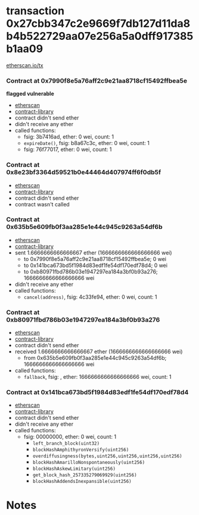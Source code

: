 # transaction 0x27cbb347c2e9669f7db127d11da8b4b522729aa07e256a5a0dff917385b1aa09

[etherscan.io/tx](https://etherscan.io/tx/0x27cbb347c2e9669f7db127d11da8b4b522729aa07e256a5a0dff917385b1aa09)


### Contract at 0x7990f8e5a76aff2c9e21aa8718cf15492ffbea5e

**flagged vulnerable**

* [etherscan](https://etherscan.io/address/0x7990f8e5a76aff2c9e21aa8718cf15492ffbea5e)
* [contract-library](https://contract-library.com/contracts/Ethereum/7990f8e5a76aff2c9e21aa8718cf15492ffbea5e)
* contract didn't send ether
* didn't receive any ether
* called functions:
    * fsig: 3b7416ad, ether: 0 wei, count: 1
    * `expireDate()`, fsig: b8a67c3c, ether: 0 wei, count: 1
    * fsig: 76f77017, ether: 0 wei, count: 1


### Contract at 0x8e23bf3364d59521b0e44464d407974ff6f0db5f

* [etherscan](https://etherscan.io/address/0x8e23bf3364d59521b0e44464d407974ff6f0db5f)
* [contract-library](https://contract-library.com/contracts/Ethereum/8e23bf3364d59521b0e44464d407974ff6f0db5f)
* contract didn't send ether
* contract wasn't called


### Contract at 0x635b5e609fb0f3aa285e1e44c945c9263a54df6b

* [etherscan](https://etherscan.io/address/0x635b5e609fb0f3aa285e1e44c945c9263a54df6b)
* [contract-library](https://contract-library.com/contracts/Ethereum/635b5e609fb0f3aa285e1e44c945c9263a54df6b)
* sent 1.6666666666666667 ether (1666666666666666666 wei)
    * to 0x7990f8e5a76aff2c9e21aa8718cf15492ffbea5e; 0 wei
    * to 0x141bca673bd5f1984d83edf1fe54df170edf78d4; 0 wei
    * to 0xb80971fbd786b03e1947297ea184a3bf0b93a276; 1666666666666666666 wei
* didn't receive any ether
* called functions:
    * `cancel(address)`, fsig: 4c33fe94, ether: 0 wei, count: 1


### Contract at 0xb80971fbd786b03e1947297ea184a3bf0b93a276

* [etherscan](https://etherscan.io/address/0xb80971fbd786b03e1947297ea184a3bf0b93a276)
* [contract-library](https://contract-library.com/contracts/Ethereum/b80971fbd786b03e1947297ea184a3bf0b93a276)
* contract didn't send ether
* received 1.6666666666666667 ether (1666666666666666666 wei)
    * from 0x635b5e609fb0f3aa285e1e44c945c9263a54df6b; 1666666666666666666 wei
* called functions:
    * `fallback`, fsig: , ether: 1666666666666666666 wei, count: 1


### Contract at 0x141bca673bd5f1984d83edf1fe54df170edf78d4

* [etherscan](https://etherscan.io/address/0x141bca673bd5f1984d83edf1fe54df170edf78d4)
* [contract-library](https://contract-library.com/contracts/Ethereum/141bca673bd5f1984d83edf1fe54df170edf78d4)
* contract didn't send ether
* didn't receive any ether
* called functions:
    * fsig: 00000000, ether: 0 wei, count: 1
        * `left_branch_block(uint32)`
        * `blockHashAmphithyronVersify(uint256)`
        * `overdiffusingness(bytes,uint256,uint256,uint256,uint256)`
        * `blockHashAmarilloNonspontaneously(uint256)`
        * `blockHashAskewLimitary(uint256)`
        * `get_block_hash_257335279069929(uint256)`
        * `blockHashAddendsInexpansible(uint256)`

# Notes

